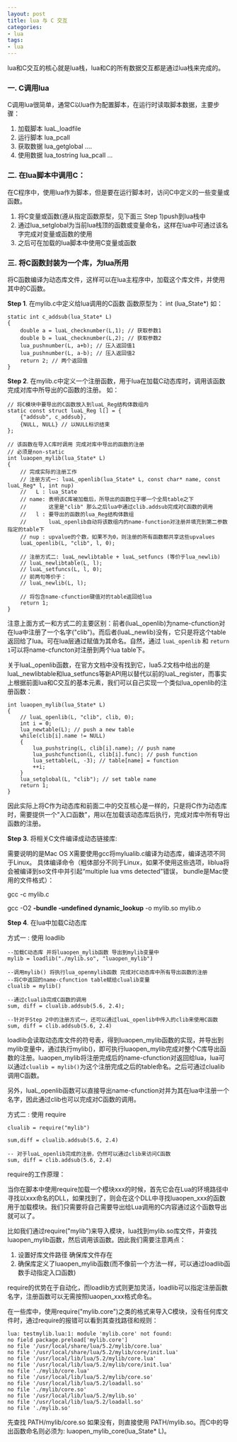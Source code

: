 ```yaml
---
layout: post
title: lua 与 C 交互
categories:
- lua
tags:
- lua
---
```


lua和C交互的核心就是lua栈，lua和C的所有数据交互都是通过lua栈来完成的。

### 一. C调用lua

C调用lua很简单，通常C以lua作为配置脚本，在运行时读取脚本数据，主要步骤：

1. 加载脚本	luaL\_loadfile 
2. 运行脚本  lua\_pcall 
3. 获取数据  lua\_getglobal .... 
4. 使用数据  lua\_tostring lua\_pcall ...

### 二. 在lua脚本中调用C：

在C程序中，使用lua作为脚本，但是要在运行脚本时，访问C中定义的一些变量或函数。

1. 将C变量或函数(遵从指定函数原型，见下面三 Step 1)push到lua栈中
2. 通过lua_setglobal为当前lua栈顶的函数或变量命名，这样在lua中可通过该名字完成对变量或函数的使用
3. 之后可在加载的lua脚本中使用C变量或函数

<!--more-->

### 三. 将C函数封装为一个库，为lua所用

将C函数编译为动态库文件，这样可以在lua主程序中，加载这个库文件，并使用其中的C函数。

**Step 1**. 在mylib.c中定义给lua调用的C函数 函数原型为： int (lua_State*)
如：

	static int c_addsub(lua_State* L)
	{
		double a = luaL_checknumber(L,1); // 获取参数1
		double b = luaL_checknumber(L,2); // 获取参数2
		lua_pushnumber(L, a+b); // 压入返回值1
		lua_pushnumber(L, a-b); // 压入返回值2
		return 2; // 两个返回值
	}

**Step 2**. 在mylib.c中定义一个注册函数，用于lua在加载C动态库时，调用该函数完成对库中所导出的C函数的注册。
如：

	// 将C模块中要导出的C函数放入到luaL_Reg结构体数组内
	static const struct luaL_Reg l[] = {
		{"addsub", c_addsub},
		{NULL, NULL} // 以NULL标识结束
	};
	
	// 该函数在导入C库时调用 完成对库中导出的函数的注册
	// 必须是non-static
	int luaopen_mylib(lua_State* L)
	{
		// 完成实际的注册工作
		// 注册方式一: luaL_openlib(lua_State* L, const char* name, const luaL_Reg* l, int nup)
		//   L : lua_State
		// name: 表明该C库被加载后，所导出的函数位于哪一个全局table之下 
		//       这里是"clib" 那么之后lua中通过clib.addsub完成对C函数的调用
		//   l : 要导出的函数的lua_Reg结构体数组
		//		 luaL_openlib自动将该数组内的name-function对注册并填充到第二参数指定的table下
		// nup : upvalue的个数，如果不为0，则注册的所有函数都共享这些upvalues
		luaL_openlib(L, "clib", l, 0);
		
		// 注册方式二: luaL_newlibtable + luaL_setfuncs (等价于lua_newlib)
		// luaL_newlibtable(L, l);
		// luaL_setfuncs(L, l, 0);
		// 前两句等价于：
		// luaL_newlib(L, l);
		
		// 将包含name-cfunction键值对的table返回给lua
		return 1;
	}

注意上面方式一和方式二的主要区别：前者(luaL\_openlib)为name-cfunction对在lua中注册了一个名字("clib")。而后者(luaL\_newlib)没有，它只是将这个table返回给了lua。可在lua层通过赋值为其命名。自然，通过 `luaL_openlib` 和 `return 1`可以将name-cfuncton对注册到两个lua table下。

关于luaL\_openlib函数，在官方文档中没有找到它，lua5.2文档中给出的是luaL\_newlibtable和lua\_setfuncs等新API用以替代以前的luaL\_register，而事实上根据前面lua和C交互的基本元素，我们可以自己实现一个类似lua\_openlib的注册函数：

	int luaopen_mylib(lua_State* L)
	{
		// luaL_openlib(L, "clib", clib, 0);
		int i = 0;
		lua_newtable(L); // push a new table
		while(clib[i].name != NULL)
		{
			lua_pushstring(L, clib[i].name); // push name
			lua_pushcfunction(L, clib[i].func); // push function
			lua_settable(L, -3); // table[name] = function
			++i;
		}
		lua_setglobal(L, "clib"); // set table name
		return 1;		
	}

因此实际上将C作为动态库和前面二中的交互核心是一样的，只是将C作为动态库时，需要提供一个"入口函数"，用以在加载该动态库后执行，完成对库中所有导出函数的注册。

**Step 3**. 将相关C文件编译成动态链接库:

需要说明的是Mac OS X需要使用gcc将mylualib.c编译为动态库，编译选项不同于Linux。
具体编译命令（粗体部分不同于Linux，如果不使用这些选项，liblua将会被编译到so文件中并引起“multiple lua vms detected”错误， bundle是Mac使用的文件格式）：

gcc -c mylib.c

gcc -O2 **-bundle -undefined dynamic_lookup** -o mylib.so mylib.o

**Step 4**. 在lua中加载C动态库
	
方式一 : 使用 loadlib

	--加载C动态库 并将luaopen_mylib函数 导出到mylib变量中
	mylib = loadlib("./mylib.so", "luaopen_mylib") 
	
	--调用mylib() 将执行lua_openmylib函数 完成对C动态库中所有导出函数的注册
	--将C中返回的name-cfunction table赋给clualib变量
	clualib = mylib()
	
	--通过clualib完成C函数的调用
	sum, diff = clualib.addsub(5.6, 2.4);
	
	--针对于Step 2中的注册方式一，还可以通过luaL_openlib中传入的clib来使用C函数 
	sum, diff = clib.addsub(5.6, 2.4)

loadlib会读取动态库文件的符号表，得到luaopen\_mylib函数的实现，并导出到mylib变量中，通过执行mylib()，即可执行luaopen\_mylib完成对整个C库导出函数的注册。luaopen_mylib将注册完成后的name-cfunction对返回给lua，lua可以通过`clualib = mylib()`为这个注册完成之后的table命名。之后可通过clualib调用C函数。

另外，luaL_openlib函数可以直接导出name-cfunction对并为其在lua中注册一个名字，因此通过clib也可以完成对C函数的调用。

方式二 : 使用 require

	clualib = require("mylib")
	
	sum,diff = clualib.addsub(5.6, 2.4)
	
	-- 对于luaL_openlib完成的注册，仍然可以通过clib来访问C函数
	sum, diff = clib.addsub(5.6, 2.4)

require的工作原理：

当你在脚本中使用require加载一个模块xxx的时候，首先它会在Lua的环境路径中寻找以xxx命名的DLL，如果找到了，则会在这个DLL中寻找luaopen_xxx的函数用于加载模块。我们只需要将自己需要导出给Lua调用的C内容通过这个函数导出就可以了。

比如我们通过require("mylib")来导入模块，lua找到mylib.so库文件，并查找luaopen\_mylib函数，然后调用该函数。因此我们需要注意两点：

1. 设置好库文件路径 确保库文件存在 
2. 确保库定义了luaopen\_mylib函数(而不像前一个方法一样，可以通过loadlib函数手动指定入口函数)

require的优势在于自动化，而loadlib方式则更加灵活，loadlib可以指定注册函数名字，注册函数可以无需按照luaopen_xxx格式命名。

在一些库中，使用require("mylib.core")之类的格式来导入C模块，没有任何库文件时，通过require的报错可以看到其查找路径和规则：

	lua: testmylib.lua:1: module 'mylib.core' not found:
	no field package.preload['mylib.core']
	no file '/usr/local/share/lua/5.2/mylib/core.lua'
	no file '/usr/local/share/lua/5.2/mylib/core/init.lua'
	no file '/usr/local/lib/lua/5.2/mylib/core.lua'
	no file '/usr/local/lib/lua/5.2/mylib/core/init.lua'
	no file './mylib/core.lua'
	no file '/usr/local/lib/lua/5.2/mylib/core.so'
	no file '/usr/local/lib/lua/5.2/loadall.so'
	no file './mylib/core.so'
	no file '/usr/local/lib/lua/5.2/mylib.so'
	no file '/usr/local/lib/lua/5.2/loadall.so'
	no file './mylib.so'

先查找 PATH/mylib/core.so 如果没有，则直接使用 PATH/mylib.so。而C中的导出函数命名则必须为: luaopen_mylib_core(lua_State* L)。 


